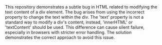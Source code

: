This repository demonstrates a subtle bug in HTML related to modifying the text content of a div element. The bug arises from using the incorrect property to change the text within the div.  The 'text' property is not a standard way to modify a div's content; instead, 'innerHTML' or 'textContent' should be used. This difference can cause silent failure, especially in browsers with stricter error handling.  The solution demonstrates the correct approach to avoid this issue.